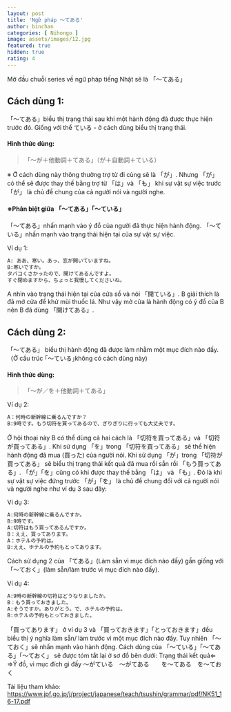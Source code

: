```yaml
---
layout: post
title: 'Ngữ pháp ～てある'
author: binchan
categories: [ Nihongo ]
image: assets/images/12.jpg
featured: true
hidden: true
rating: 4
---
```

Mở đầu chuỗi series về ngữ pháp tiếng Nhật sẽ là 「～てある」

## Cách dùng 1:

「～てある」biểu thị trạng thái sau khi một hành động đã được thực hiện trước đó.
Giống với thể ている - ở cách dùng biểu thị trạng thái.

#### Hình thức dùng:

> 「～が＋他動詞＋てある」（が＋自動詞＋ている）

※ Ở cách dùng này thông thường trợ từ đi cùng sẽ là 「が」.
Nhưng 「が」 có thể sẽ được thay thế bằng trợ từ 「は」và 「も」 khi sự vật sự việc trước 「が」 là chủ đề chung của cả người nói và người nghe.

#### ※Phân biệt giữa 「～てある」「～ている」
「～てある」nhấn mạnh vào ý đồ của người đã thực hiện hành động.
「～ている」nhấn mạnh vào trạng thái hiện tại của sự vật sự việc.

Ví dụ 1:

```html
A: ああ、寒い。あっ、窓が開いていますね。
B:寒いですか。
タバコくさかったので、開けてあるんですよ。
すぐ閉めますから、ちょっと我慢してくださいね。
```

A nhìn vào trạng thái hiện tại của cửa sổ và nói 「開ている」.
B giải thích là đã mở cửa để khử mùi thuốc lá.
Như vậy mở cửa là hành động có ý đồ của B nên B đã dùng 「開けてある」.

## Cách dùng 2:

「～てある」 biểu thị hành động đã được làm nhằm một mục đích nào đấy.
（Ở cấu trúc ｢～ている｣không có cách dùng này)

#### Hình thức dùng:

> 「～が／を＋他動詞＋てある」

Ví dụ 2:

```html
A：何時の新幹線に乗るんですか？
B:9時です。もう切符を買ってあるので、ぎりぎりに行っても大丈夫です。
```

Ở hội thoại này B có thể dùng cả hai cách là 「切符を買ってある」và 「切符が買ってある」.
Khi sử dụng 「を」trong 「切符を買ってある」 sẽ thể hiện hành động đã mua (買った) của người nói.
Khi sử dụng 「が」trong 「切符が買ってある」 sẽ biểu thị trạng thái kết quả đã mua rồi sẵn rồi 「もう買ってある」.
「が」「を」cũng có khi được thay thế bằng 「は」 và 「も」.
Đó là khi sự vật sự việc đứng trước 「が」「を」 là chủ đề chung đối với cả người nói và người nghe như ví dụ 3 sau đây:

Ví dụ 3:

```html
A:何時の新幹線に乗るんですか。
B:9時です。
A:切符はもう買ってあるんですか。
B：ええ、買ってあります。
A：ホテルの予約は。
B:ええ、ホテルの予約もとってあります。
```

Cách sử dụng 2 của 「てある」(Làm sẵn vì mục đích nào đấy) gần giống với 「～ておく」(làm sẵn/làm trước vì mục đích nào đấy).

Ví dụ 4:

```html
A:9時の新幹線の切符はどうなりましたか。
B：もう買っておきました。
A:そうですか。ありがとう。で、ホテルの予約は。
B:ホテルの予約もとっておきました。
```

「買ってあります」 ở ví dụ 3 và 「買っておきます」「とっておきます」đều biểu thị ý nghĩa làm sẵn/ làm trước vì một mục đích nào đấy.
Tuy nhiên 「～ておく」sẽ nhấn mạnh vào hành động.
Cách dùng của 「～ている」｢～てある｣「～ておく」 sẽ được tóm tắt lại ở sơ đồ bên dưới:
Trạng thái kết quả⇐		⇒Ý đồ, vì mục đích  gì đấy
～がている　～がてある　　を～てある　を～ておく

Tài liệu tham khảo:
https://www.jpf.go.jp/j/project/japanese/teach/tsushin/grammar/pdf/NK51_16-17.pdf